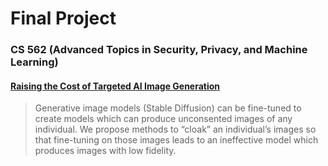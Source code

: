 # Final Project 
### CS 562 (Advanced Topics in Security, Privacy, and Machine Learning)

#### [Raising the Cost of Targeted AI Image Generation](./cs562_project.pdf)

> Generative image models (Stable Diffusion) can be fine-tuned to create models which can produce unconsented images of any individual. We propose methods to “cloak” an individual’s images so that fine-tuning on those images leads to an ineffective model which produces images with low fidelity.

